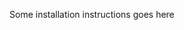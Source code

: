 <!--
Title: Installation
Description: How to install Pype
Keywords: pype, install
-->
Some installation instructions goes here
